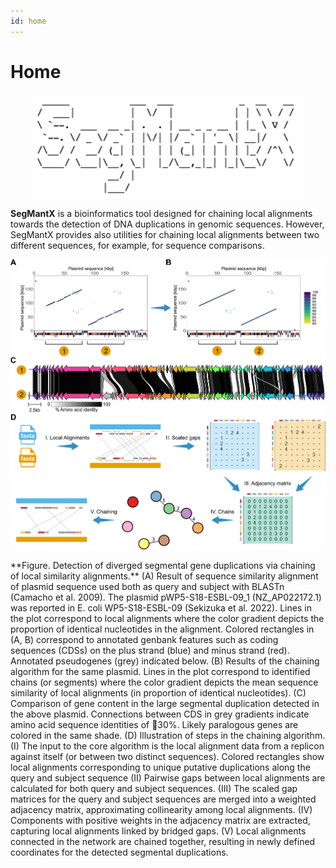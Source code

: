 ```yaml
---
id: home
---
```


# Home

<p align="center">
  <img src="img/segmantx_ASCII.png" alt="SegMantX ASCII">
</p>

**SegMantX** is a bioinformatics tool designed for chaining local alignments towards the detection of DNA duplications in genomic sequences. However, SegMantX provides also utilities for chaining local alignments between two different sequences, for example, for sequence comparisons.

<p align="center">
  <img src="img/segmantx_summary.png" alt="Summary">
</p>
**Figure. Detection of diverged segmental gene duplications via chaining of local similarity alignments.** (A) Result of sequence similarity alignment of plasmid sequence used both as query and subject with BLASTn (Camacho et al. 2009). The plasmid pWP5-S18-ESBL-09_1 (NZ_AP022172.1) was reported in E. coli WP5-S18-ESBL-09 (Sekizuka et al. 2022). Lines in the plot correspond to local alignments where the color gradient depicts the proportion of identical nucleotides in the alignment. Colored rectangles in (A, B) correspond to annotated genbank features such as coding sequences (CDSs) on the plus strand (blue) and minus strand (red). Annotated pseudogenes (grey) indicated below. (B) Results of the chaining algorithm for the same plasmid. Lines in the plot correspond to identified chains (or segments) where the color gradient depicts the mean sequence similarity of local alignments (in proportion of identical nucleotides). (C) Comparison of gene content in the large segmental duplication detected in the above plasmid. Connections between CDS in grey gradients indicate amino acid sequence identities of 30%. Likely paralogous genes are colored in the same shade. (D) Illustration of steps in the chaining algorithm. (I) The input to the core algorithm is the local alignment data from a replicon against itself (or between two distinct sequences). Colored rectangles show local alignments corresponding to unique putative duplications along the query and subject sequence (II) Pairwise gaps between local alignments are calculated for both query and subject sequences. (III) The scaled gap matrices for the query and subject sequences are merged into a weighted adjacency matrix, approximating collinearity among local alignments. (IV) Components with positive weights in the adjacency matrix are extracted, capturing local alignments linked by bridged gaps. (V) Local alignments connected in the network are chained together, resulting in newly defined coordinates for the detected segmental duplications.